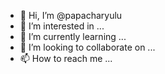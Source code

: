- 👋 Hi, I’m @papacharyulu
- 👀 I’m interested in ...
- 🌱 I’m currently learning ...
- 💞️ I’m looking to collaborate on ...
- 📫 How to reach me ...

<!---
papacharyulu/papacharyulu is a ✨ special ✨ repository because its `README.md` (this file) appears on your GitHub profile.
You can click the Preview link to take a look at your changes.
--->
